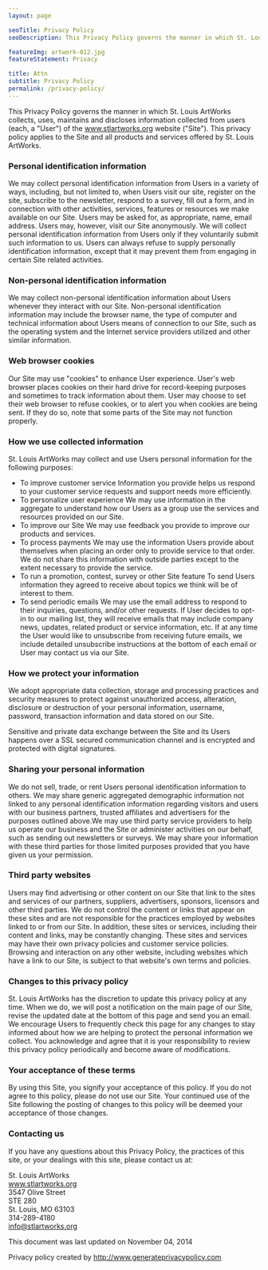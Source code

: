 ```yaml
---
layout: page

seoTitle: Privacy Policy
seoDescription: This Privacy Policy governs the manner in which St. Louis ArtWorks collects, uses, maintains and discloses information collected from users (each, a "User") of the www.stlartworks.org website ("Site").

featureImg: artwork-012.jpg
featureStatement: Privacy

title: Attn
subtitle: Privacy Policy
permalink: /privacy-policy/
---
```

This Privacy Policy governs the manner in which St. Louis ArtWorks collects, uses, maintains and discloses information collected from users (each, a "User") of the www.stlartworks.org website ("Site"). This privacy policy applies to the Site and all products and services offered by St. Louis ArtWorks.

### Personal identification information

We may collect personal identification information from Users in a variety of ways, including, but not limited to, when Users visit our site, register on the site, subscribe to the newsletter, respond to a survey, fill out a form, and in connection with other activities, services, features or resources we make available on our Site. Users may be asked for, as appropriate, name, email address. Users may, however, visit our Site anonymously. We will collect personal identification information from Users only if they voluntarily submit such information to us. Users can always refuse to supply personally identification information, except that it may prevent them from engaging in certain Site related activities.

### Non-personal identification information

We may collect non-personal identification information about Users whenever they interact with our Site. Non-personal identification information may include the browser name, the type of computer and technical information about Users means of connection to our Site, such as the operating system and the Internet service providers utilized and other similar information.

### Web browser cookies

Our Site may use "cookies" to enhance User experience. User's web browser places cookies on their hard drive for record-keeping purposes and sometimes to track information about them. User may choose to set their web browser to refuse cookies, or to alert you when cookies are being sent. If they do so, note that some parts of the Site may not function properly.

### How we use collected information

St. Louis ArtWorks may collect and use Users personal information for the following purposes:

- To improve customer service
	Information you provide helps us respond to your customer service requests and support needs more efficiently.
- To personalize user experience
	We may use information in the aggregate to understand how our Users as a group use the services and resources provided on our Site.
- To improve our Site
	We may use feedback you provide to improve our products and services.
- To process payments
	We may use the information Users provide about themselves when placing an order only to provide service to that order. We do not share this information with outside parties except to the extent necessary to provide the service.
- To run a promotion, contest, survey or other Site feature
	To send Users information they agreed to receive about topics we think will be of interest to them.
- To send periodic emails
We may use the email address to respond to their inquiries, questions, and/or other requests. If User decides to opt-in to our mailing list, they will receive emails that may include company news, updates, related product or service information, etc. If at any time the User would like to unsubscribe from receiving future emails, we include detailed unsubscribe instructions at the bottom of each email or User may contact us via our Site.

### How we protect your information

We adopt appropriate data collection, storage and processing practices and security measures to protect against unauthorized access, alteration, disclosure or destruction of your personal information, username, password, transaction information and data stored on our Site.

Sensitive and private data exchange between the Site and its Users happens over a SSL secured communication channel and is encrypted and protected with digital signatures.

### Sharing your personal information

We do not sell, trade, or rent Users personal identification information to others. We may share generic aggregated demographic information not linked to any personal identification information regarding visitors and users with our business partners, trusted affiliates and advertisers for the purposes outlined above.We may use third party service providers to help us operate our business and the Site or administer activities on our behalf, such as sending out newsletters or surveys. We may share your information with these third parties for those limited purposes provided that you have given us your permission.

### Third party websites

Users may find advertising or other content on our Site that link to the sites and services of our partners, suppliers, advertisers, sponsors, licensors and other third parties. We do not control the content or links that appear on these sites and are not responsible for the practices employed by websites linked to or from our Site. In addition, these sites or services, including their content and links, may be constantly changing. These sites and services may have their own privacy policies and customer service policies. Browsing and interaction on any other website, including websites which have a link to our Site, is subject to that website's own terms and policies.

### Changes to this privacy policy

St. Louis ArtWorks has the discretion to update this privacy policy at any time. When we do, we will post a notification on the main page of our Site, revise the updated date at the bottom of this page and send you an email. We encourage Users to frequently check this page for any changes to stay informed about how we are helping to protect the personal information we collect. You acknowledge and agree that it is your responsibility to review this privacy policy periodically and become aware of modifications.

### Your acceptance of these terms

By using this Site, you signify your acceptance of this policy. If you do not agree to this policy, please do not use our Site. Your continued use of the Site following the posting of changes to this policy will be deemed your acceptance of those changes.

### Contacting us

If you have any questions about this Privacy Policy, the practices of this site, or your dealings with this site, please contact us at:

St. Louis ArtWorks  
www.stlartworks.org  
3547 Olive Street  
STE 280  
St. Louis, MO 63103  
314-289-4180  
info@stlartworks.org  

This document was last updated on November 04, 2014

Privacy policy created by http://www.generateprivacypolicy.com
